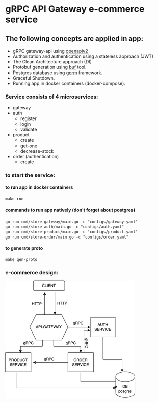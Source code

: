 # gRPC API Gateway e-commerce service

## The following concepts are applied in app:
- gRPC gateway-api using <a href="https://github.com/grpc-ecosystem/grpc-gateway/tree/master/protoc-gen-openapiv2">openapiv2</a> 
- Authorization and authentication using a stateless approach (JWT)
- The Clean Architecture approach (DI)
- Protobuf generation using <a href="https://buf.build/">buf</a> tool.
- Postgres database using <a href="https://gorm.io">gorm</a> framework.
- Graceful Shutdown.
- Running app in docker containers (docker-compose).

### Service consists of 4 microservices:
- gateway
- auth
  - register
  - login
  - validate
- product
  - create
  - get-one
  - decrease-stock
- order (authentication)
  - create 

### to start the service:

#### to run app in docker containers
```
make run
```

#### commands to run app natively (don't forget about postgres)
```
go run cmd/store-gateway/main.go -c "configs/gateway.yaml"
go run cmd/store-auth/main.go -c "configs/auth.yaml"
go run cmd/store-product/main.go -c "configs/product.yaml"
go run cmd/store-order/main.go -c "configs/order.yaml"
```

#### to generate proto
```
make gen-proto
```

### e-commerce design:
![](ecommerce.drawio.png)